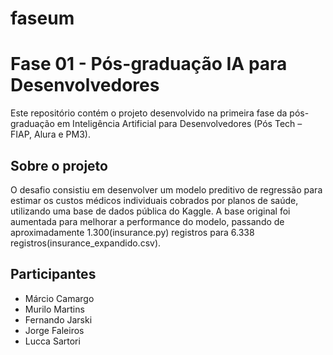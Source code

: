 # faseum
# Fase 01 - Pós-graduação IA para Desenvolvedores

Este repositório contém o projeto desenvolvido na primeira fase da pós-graduação em Inteligência Artificial para Desenvolvedores (Pós Tech – FIAP, Alura e PM3).

## Sobre o projeto

O desafio consistiu em desenvolver um modelo preditivo de regressão para estimar os custos médicos individuais cobrados por planos de saúde, utilizando uma base de dados pública do Kaggle. A base original foi aumentada para melhorar a performance do modelo, passando de aproximadamente 1.300(insurance.py) registros para 6.338 registros(insurance_expandido.csv).

## Participantes

- Márcio Camargo  
- Murilo Martins  
- Fernando Jarski  
- Jorge Faleiros  
- Lucca Sartori


